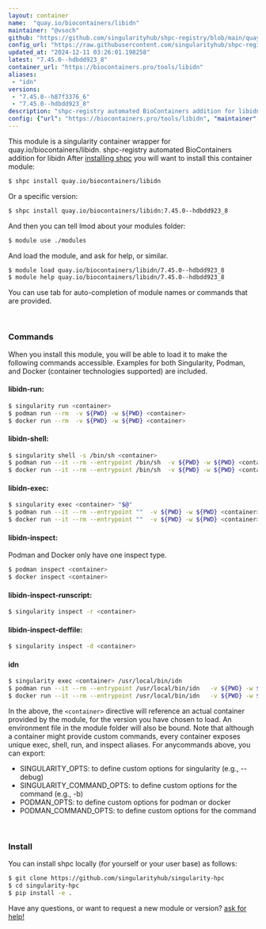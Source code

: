 ```yaml
---
layout: container
name:  "quay.io/biocontainers/libidn"
maintainer: "@vsoch"
github: "https://github.com/singularityhub/shpc-registry/blob/main/quay.io/biocontainers/libidn/container.yaml"
config_url: "https://raw.githubusercontent.com/singularityhub/shpc-registry/main/quay.io/biocontainers/libidn/container.yaml"
updated_at: "2024-12-11 03:26:01.198258"
latest: "7.45.0--hdbdd923_8"
container_url: "https://biocontainers.pro/tools/libidn"
aliases:
 - "idn"
versions:
 - "7.45.0--h87f3376_6"
 - "7.45.0--hdbdd923_8"
description: "shpc-registry automated BioContainers addition for libidn"
config: {"url": "https://biocontainers.pro/tools/libidn", "maintainer": "@vsoch", "description": "shpc-registry automated BioContainers addition for libidn", "latest": {"7.45.0--hdbdd923_8": "sha256:45a6b67538905f9d82bf89cb2950e5903eff9b300641d51ec58a5dd14da0e569"}, "tags": {"7.45.0--h87f3376_6": "sha256:04c8fc17e0ef3e5aae46f5b16a28639e3529238c0ecc944e0fb82bf0ed511d42", "7.45.0--hdbdd923_8": "sha256:45a6b67538905f9d82bf89cb2950e5903eff9b300641d51ec58a5dd14da0e569"}, "docker": "quay.io/biocontainers/libidn", "aliases": {"idn": "/usr/local/bin/idn"}}
---
```


This module is a singularity container wrapper for quay.io/biocontainers/libidn.
shpc-registry automated BioContainers addition for libidn
After [installing shpc](#install) you will want to install this container module:


```bash
$ shpc install quay.io/biocontainers/libidn
```

Or a specific version:

```bash
$ shpc install quay.io/biocontainers/libidn:7.45.0--hdbdd923_8
```

And then you can tell lmod about your modules folder:

```bash
$ module use ./modules
```

And load the module, and ask for help, or similar.

```bash
$ module load quay.io/biocontainers/libidn/7.45.0--hdbdd923_8
$ module help quay.io/biocontainers/libidn/7.45.0--hdbdd923_8
```

You can use tab for auto-completion of module names or commands that are provided.

<br>

### Commands

When you install this module, you will be able to load it to make the following commands accessible.
Examples for both Singularity, Podman, and Docker (container technologies supported) are included.

#### libidn-run:

```bash
$ singularity run <container>
$ podman run --rm  -v ${PWD} -w ${PWD} <container>
$ docker run --rm  -v ${PWD} -w ${PWD} <container>
```

#### libidn-shell:

```bash
$ singularity shell -s /bin/sh <container>
$ podman run --it --rm --entrypoint /bin/sh  -v ${PWD} -w ${PWD} <container>
$ docker run --it --rm --entrypoint /bin/sh  -v ${PWD} -w ${PWD} <container>
```

#### libidn-exec:

```bash
$ singularity exec <container> "$@"
$ podman run --it --rm --entrypoint ""  -v ${PWD} -w ${PWD} <container> "$@"
$ docker run --it --rm --entrypoint ""  -v ${PWD} -w ${PWD} <container> "$@"
```

#### libidn-inspect:

Podman and Docker only have one inspect type.

```bash
$ podman inspect <container>
$ docker inspect <container>
```

#### libidn-inspect-runscript:

```bash
$ singularity inspect -r <container>
```

#### libidn-inspect-deffile:

```bash
$ singularity inspect -d <container>
```


#### idn

```bash
$ singularity exec <container> /usr/local/bin/idn
$ podman run --it --rm --entrypoint /usr/local/bin/idn   -v ${PWD} -w ${PWD} <container> -c " $@"
$ docker run --it --rm --entrypoint /usr/local/bin/idn   -v ${PWD} -w ${PWD} <container> -c " $@"
```



In the above, the `<container>` directive will reference an actual container provided
by the module, for the version you have chosen to load. An environment file in the
module folder will also be bound. Note that although a container
might provide custom commands, every container exposes unique exec, shell, run, and
inspect aliases. For anycommands above, you can export:

 - SINGULARITY_OPTS: to define custom options for singularity (e.g., --debug)
 - SINGULARITY_COMMAND_OPTS: to define custom options for the command (e.g., -b)
 - PODMAN_OPTS: to define custom options for podman or docker
 - PODMAN_COMMAND_OPTS: to define custom options for the command

<br>

### Install

You can install shpc locally (for yourself or your user base) as follows:

```bash
$ git clone https://github.com/singularityhub/singularity-hpc
$ cd singularity-hpc
$ pip install -e .
```

Have any questions, or want to request a new module or version? [ask for help!](https://github.com/singularityhub/singularity-hpc/issues)